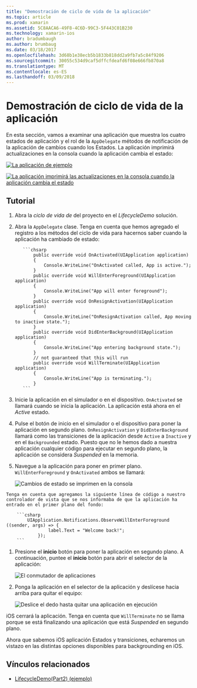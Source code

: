 ```yaml
---
title: "Demostración de ciclo de vida de la aplicación"
ms.topic: article
ms.prod: xamarin
ms.assetid: 5C8AACA6-49F8-4C6D-99C3-5F443C01B230
ms.technology: xamarin-ios
author: bradumbaugh
ms.author: brumbaug
ms.date: 03/18/2017
ms.openlocfilehash: 3d68b1e38ecb5b1833b818dd2a9fb7a5c84f9206
ms.sourcegitcommit: 30055c534d9caf5dffcfdeafd6f08e666fb870a8
ms.translationtype: MT
ms.contentlocale: es-ES
ms.lasthandoff: 03/09/2018
---
```

# <a name="application-lifecycle-demo"></a>Demostración de ciclo de vida de la aplicación

En esta sección, vamos a examinar una aplicación que muestra los cuatro estados de aplicación y el rol de la `AppDelegate` métodos de notificación de la aplicación de cambios cuando los Estados. La aplicación imprimirá actualizaciones en la consola cuando la aplicación cambia el estado:

 [![](application-lifecycle-demo-images/image3.png "La aplicación de ejemplo")](application-lifecycle-demo-images/image3.png#lightbox)

 [![](application-lifecycle-demo-images/image4.png "La aplicación imprimirá las actualizaciones en la consola cuando la aplicación cambia el estado")](application-lifecycle-demo-images/image4.png#lightbox)

## <a name="walkthrough"></a>Tutorial


  1. Abra la _ciclo de vida de_ del proyecto en el _LifecycleDemo_ solución.
  1. Abra la `AppDelegate` clase. Tenga en cuenta que hemos agregado el registro a los métodos del ciclo de vida para hacernos saber cuando la aplicación ha cambiado de estado:

            ```chsarp
                public override void OnActivated(UIApplication application)
                {
                    Console.WriteLine("OnActivated called, App is active.");
                }
                public override void WillEnterForeground(UIApplication application)
                {
                    Console.WriteLine("App will enter foreground");
                }
                public override void OnResignActivation(UIApplication application)
                {
                    Console.WriteLine("OnResignActivation called, App moving to inactive state.");
                }
                public override void DidEnterBackground(UIApplication application)
                {
                    Console.WriteLine("App entering background state.");
                }
                // not guaranteed that this will run
                public override void WillTerminate(UIApplication application)
                {
                    Console.WriteLine("App is terminating.");
                }
            ```

  1. Inicie la aplicación en el simulador o en el dispositivo. `OnActivated` se llamará cuando se inicia la aplicación. La aplicación está ahora en el _Active_ estado.
  1. Pulse el botón de inicio en el simulador o el dispositivo para poner la aplicación en segundo plano. `OnResignActivation` y `DidEnterBackground` llamará como las transiciones de la aplicación desde `Active` a `Inactive` y en el `Backgrounded` estado. Puesto que no le hemos dado a nuestra aplicación cualquier código para ejecutar en segundo plano, la aplicación se considera _Suspended_ en la memoria.
  1. Navegue a la aplicación para poner en primer plano. `WillEnterForeground` y `OnActivated` ambos se llamará:

        ![](application-lifecycle-demo-images/image4.png "Cambios de estado se imprimen en la consola")

    Tenga en cuenta que agregamos la siguiente línea de código a nuestro controlador de vista que se nos informaba de que la aplicación ha entrado en el primer plano del fondo:

        ```csharp
            UIApplication.Notifications.ObserveWillEnterForeground ((sender, args) => {
                    label.Text = "Welcome back!";
                });
        ```

1. Presione el **inicio** botón para poner la aplicación en segundo plano. A continuación, puntee el **inicio** botón para abrir el selector de la aplicación:
    
    ![](application-lifecycle-demo-images/app-switcher-.png "El conmutador de aplicaciones")
  
1. Ponga la aplicación en el selector de la aplicación y deslícese hacia arriba para quitar el equipo:
    
    ![](application-lifecycle-demo-images/app-switcher-swipe-.png "Deslice el dedo hasta quitar una aplicación en ejecución") 
    
iOS cerrará la aplicación. Tenga en cuenta que `WillTerminate` no se llama porque se está finalizando una aplicación que está _Suspended_ en segundo plano.

Ahora que sabemos iOS aplicación Estados y transiciones, echaremos un vistazo en las distintas opciones disponibles para backgrounding en iOS.



## <a name="related-links"></a>Vínculos relacionados

- [LifecycleDemo(Part2) (ejemplo)](https://developer.xamarin.com/samples/monotouch/LifecycleDemo/)
